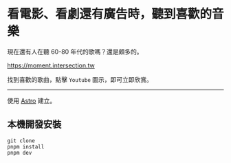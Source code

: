 # 看電影、看劇還有廣告時，聽到喜歡的音樂

現在還有人在聽 60-80 年代的歌嗎？還是頗多的。

https://moment.intersection.tw

找到喜歡的歌曲，點擊 `Youtube` 圖示，即可立即欣賞。

---

使用 [Astro](http://astro.build) 建立。

## 本機開發安裝

```
git clone
pnpm install
pnpm dev
```
